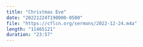 ```yaml
---
title: "Christmas Eve"
date: "20221224T190000-0500"
file: "https://cflcn.org/sermons/2022-12-24.m4a"
length: "11465121"
duration: "23:57"
---
```

